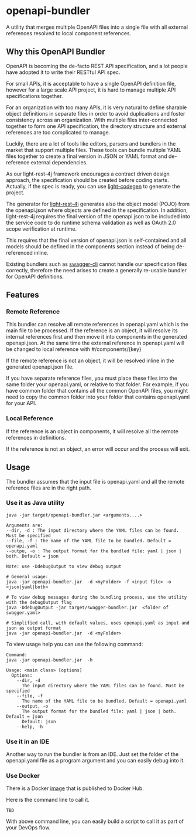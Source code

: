 # openapi-bundler
A utility that merges multiple OpenAPI files into a single file with all external
references resolved to local component references.

## Why this OpenAPI Bundler

OpenAPI is becoming the de-facto REST API specification, and a lot people have adopted it
to write their RESTful API spec.

For small APIs, it is acceptable to have a single OpenAPI definition file, however for a large scale API
project, it is hard to manage multiple API specifications together.

For an organization with too
many APIs, it is very natural to define sharable object definitions in separate files
in order to avoid duplications and foster consistency across an organization. With multiple files inter-connected together to form
one API specification, the directory structure and external references are too complicated
to manage.

Luckily, there are a lot of tools like editors, parsers and bundlers in the market that
support multiple files. These tools can bundle multiple YAML files together to create
a final version in JSON or YAML format and de-reference external dependencies.

As our light-rest-4j framework encourages a contract driven design approach, the specification
should be created before coding starts. Actually, if the spec is ready, you can use
[light-codegen](https://github.com/networknt/light-codegen) to generate the project.

The generator for [light-rest-4j](https://github.com/networknt/light-rest-4j)
generates also the object model (POJO) from the openapi.json where objects are defined in the specification. In
addition, light-rest-4j requires the final version of the openapi.json to be included
into the service code to do runtime schema validation as well as OAuth 2.0 scope
verification at runtime.

This requires that the final version of openapi.json is self-contained and all models
should be defined in the components section instead of being de-referenced inline.

Existing bundlers such as [swagger-cli](https://github.com/BigstickCarpet/swagger-cli)
cannot handle our specification files correctly, therefore the need arises to create a generally re-usable bundler for OpenAPI definitions.

## Features

### Remote Reference

This bundler can resolve all remote references in openapi.yaml which is the main file
to be processed. If the reference is an object, it will resolve its internal references
first and then move it into components in the generated openapi.json. At the same time
the external reference in openapi.yaml will be changed to local reference with #/components/{key}

If the remote reference is not an object, it will be resolved inline in the generated
openapi.json file.

If you have separate reference files, you must place these files into the same folder your openapi.yaml, or relative to that folder. For example, if you have common
folder that contains all the common OpenAPI files, you might need to copy the common
folder into your folder that contains openapi.yaml for your API.

### Local Reference

If the reference is an object in components, it will resolve all the remote references
in definitions.

If the reference is not an object, an error will occur and the process will exit.

## Usage

The bundler assumes that the input file is openapi.yaml and all the remote reference files
are in the right path.

### Use it as Java utility

```
java -jar target/openapi-bundler.jar <arguments....>

Arguments are:
--dir, -d : The input directory where the YAML files can be found. Must be specified
--file, -f : The name of the YAML file to be bundled. Default = openapi.yaml
--outpu, -o : The output format for the bundled file: yaml | json | both. Default = json

Note: use -DdebugOutput to view debug output

# General usage:
java -jar openapi-bundler.jar  -d <myFolder> -f <input file> -o <json|yaml|both>

# To view debug messages during the bundling process, use the utility with the debugOutput flag
java -DdebugOutput -jar target/swagger-bundler.jar  <folder of swagger.yaml>

# Simplified call, with default values, uses openapi.yaml as input and json as output format
java -jar openapi-bundler.jar  -d <myFolder>

```

To view usage help you can use the following command:
```
Command:
java -jar openapi-bundler.jar  -h

Usage: <main class> [options]
  Options:
    --dir, -d
      The input directory where the YAML files can be found. Must be specified
    --file, -f
      The name of the YAML file to be bundled. Default = openapi.yaml
    --output, -o
      The output format for the bundled file: yaml | json | both. Default = json
      Default: json
    --help, -h      
```

### Use it in an IDE

Another way to run the bundler is from an IDE. Just set the folder of the openapi.yaml file as a program argument and you can easily debug into it.

### Use Docker

There is a Docker [image](https://hub.docker.com/r/networknt/openapi-bundler/) that is
published to Docker Hub.

Here is the command line to call it.

```
TBD
```


With above command line, you can easily build a script to call it as part of your DevOps
flow.
